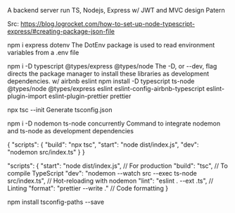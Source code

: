 A backend server run TS, Nodejs, Express w/ JWT and MVC design Patern

Src: https://blog.logrocket.com/how-to-set-up-node-typescript-express/#creating-package-json-file

npm i express dotenv
The DotEnv package is used to read environment variables from a .env file

npm i -D typescript @types/express @types/node
The -D, or --dev, flag directs the package manager to install these libraries as development dependencies.
w/ airbnb eslint
npm install -D typescript ts-node @types/node @types/express eslint eslint-config-airbnb-typescript eslint-plugin-import eslint-plugin-prettier prettier

npx tsc --init
Generate tsconfig.json

npm i -D nodemon ts-node concurrently
Command to integrate nodemon and ts-node as development dependencies

{
"scripts": {
"build": "npx tsc",
"start": "node dist/index.js",
"dev": "nodemon src/index.ts"
}
}

"scripts": {
"start": "node dist/index.js", // For production
"build": "tsc", // To compile TypeScript
"dev": "nodemon --watch src --exec ts-node src/index.ts", // Hot-reloading with nodemon
"lint": "eslint . --ext .ts", // Linting
"format": "prettier --write ." // Code formatting
}

npm install tsconfig-paths --save
